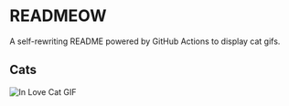 # READMEOW

A self-rewriting README powered by GitHub Actions to display cat gifs.

## Cats

![In Love Cat GIF](https://media1.giphy.com/media/MDJ9IbxxvDUQM/200.gif?cid=9acd02daqrfzt2lumq8r1i5b7e9m6kw3jtmyzpji846uic88&ep=v1_gifs_search&rid=200.gif&ct=g)
